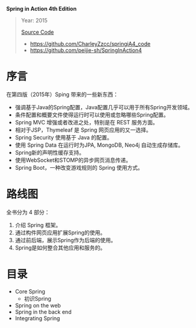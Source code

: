 **Spring in Action 4th Edition**

> Year: 2015
>
> [Source Code](https://github.com/habuma/spring-in-action-4-samples)
> - https://github.com/CharleyZzcc/springiA4_code
> - https://github.com/peijie-sh/SpringInAction4

# 序言
在第四版（2015年）Sping 带来的一些新东西：
- 强调基于Java的Spring配置，Java配置几乎可以用于所有Spring开发领域。
- 条件配置和概要文件使得运行时可以使用或忽略哪些Spring配置。
- Spring MVC 增强或者改进之处，特别是在 REST 服务方面。
- 相对于JSP，Thymeleaf 是 Spring 网页应用的又一选择。
- Spring Security 使用基于 Java 的配置。
- 使用 Spring Data 在运行时为JPA, MongoDB, Neo4j 自动生成存储库。
- Spring新的声明性缓存支持。
- 使用WebSocket和STOMP的异步网页消息传递。
- Spring Boot，一种改变游戏规则的 Spring 使用方式。

# 路线图
全书分为 4 部分：
1. 介绍 Spring 框架。
1. 通过构件网页应用扩展Spring的使用。
1. 通过前后端，展示Spring作为后端的使用。
1. Spring是如何整合其他应用和服务的。

# 目录
- Core Spring
  - 初识Spring
- Spring on the web
- Spring in the back end
- Integrating Spring
